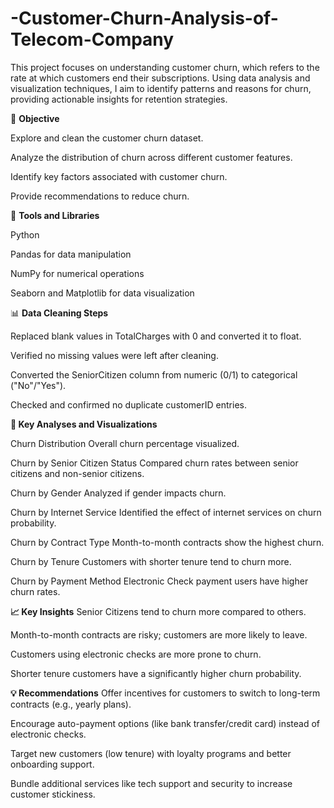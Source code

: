 # -Customer-Churn-Analysis-of-Telecom-Company

This project focuses on understanding customer churn, which refers to the rate at which customers end their subscriptions.
Using data analysis and visualization techniques, I aim to identify patterns and reasons for churn, providing actionable insights for retention strategies.


🎯 **Objective**

Explore and clean the customer churn dataset.

Analyze the distribution of churn across different customer features.

Identify key factors associated with customer churn.

Provide recommendations to reduce churn.



🧰 **Tools and Libraries**

Python

Pandas for data manipulation

NumPy for numerical operations

Seaborn and Matplotlib for data visualization



📊 **Data Cleaning Steps**

Replaced blank values in TotalCharges with 0 and converted it to float.

Verified no missing values were left after cleaning.

Converted the SeniorCitizen column from numeric (0/1) to categorical ("No"/"Yes").

Checked and confirmed no duplicate customerID entries.



**🔎 Key Analyses and Visualizations**

Churn Distribution
Overall churn percentage visualized.

Churn by Senior Citizen Status
Compared churn rates between senior citizens and non-senior citizens.

Churn by Gender
Analyzed if gender impacts churn.

Churn by Internet Service
Identified the effect of internet services on churn probability.

Churn by Contract Type
Month-to-month contracts show the highest churn.

Churn by Tenure
Customers with shorter tenure tend to churn more.

Churn by Payment Method
Electronic Check payment users have higher churn rates.



**📈 Key Insights**
Senior Citizens tend to churn more compared to others.

Month-to-month contracts are risky; customers are more likely to leave.

Customers using electronic checks are more prone to churn.

Shorter tenure customers have a significantly higher churn probability.



**💡 Recommendations**
Offer incentives for customers to switch to long-term contracts (e.g., yearly plans).

Encourage auto-payment options (like bank transfer/credit card) instead of electronic checks.

Target new customers (low tenure) with loyalty programs and better onboarding support.

Bundle additional services like tech support and security to increase customer stickiness.

